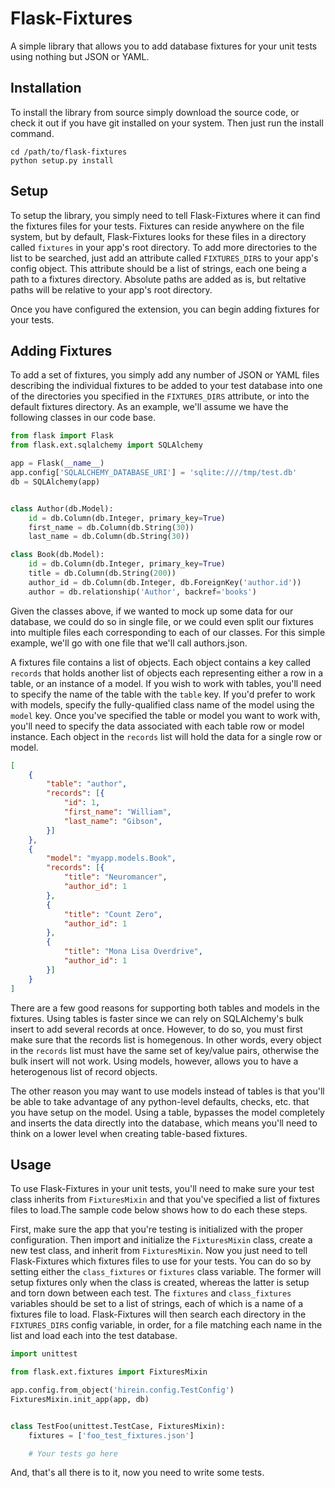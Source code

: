 # Flask-Fixtures

A simple library that allows you to add database fixtures for your unit tests
using nothing but JSON or YAML.

## Installation

To install the library from source simply download the source code, or check
it out if you have git installed on your system. Then just run the install
command.

```
cd /path/to/flask-fixtures
python setup.py install
```

## Setup

To setup the library, you simply need to tell Flask-Fixtures where it can find
the fixtures files for your tests. Fixtures can reside anywhere on the file
system, but by default, Flask-Fixtures looks for these files in a directory
called `fixtures` in your app's root directory. To add more directories to the
list to be searched, just add an attribute called `FIXTURES_DIRS` to your app's
config object. This attribute should be a list of strings, each one being a path
to a fixtures directory. Absolute paths are added as is, but reltative paths
will be relative to your app's root directory.

Once you have configured the extension, you can begin adding fixtures for your
tests.

## Adding Fixtures

To add a set of fixtures, you simply add any number of JSON or YAML files
describing the individual fixtures to be added to your test database into one
of the directories you specified in the `FIXTURES_DIRS` attribute, or into the
default fixtures directory. As an example, we'll assume we have the following
classes in our code base.

```python
from flask import Flask
from flask.ext.sqlalchemy import SQLAlchemy

app = Flask(__name__)
app.config['SQLALCHEMY_DATABASE_URI'] = 'sqlite:////tmp/test.db'
db = SQLAlchemy(app)


class Author(db.Model):
    id = db.Column(db.Integer, primary_key=True)
    first_name = db.Column(db.String(30))
    last_name = db.Column(db.String(30))

class Book(db.Model):
    id = db.Column(db.Integer, primary_key=True)
    title = db.Column(db.String(200))
    author_id = db.Column(db.Integer, db.ForeignKey('author.id'))
    author = db.relationship('Author', backref='books')
```

Given the classes above, if we wanted to mock up some data for our database, we
could do so in single file, or we could even split our fixtures into multiple
files each corresponding to each of our classes. For this simple example, we'll
go with one file that we'll call authors.json.

A fixtures file contains a list of objects. Each object contains a key called
`records` that  holds another list of objects each representing either a row in
a table, or an instance of a model. If you wish to work with tables, you'll need
to specify the name of the table with the `table` key. If you'd prefer to work
with models, specify the fully-qualified class name of the model using the
`model` key. Once you've specified the table or model you want to work with,
you'll need to specify the data associated with each table row or model
instance. Each object in the `records` list will hold the data for a single row
or model.

```json
[
    {
        "table": "author",
        "records": [{
            "id": 1,
            "first_name": "William",
            "last_name": "Gibson",
        }]
    },
    {
        "model": "myapp.models.Book",
        "records": [{
            "title": "Neuromancer",
            "author_id": 1
        },
        {
            "title": "Count Zero",
            "author_id": 1
        },
        {
            "title": "Mona Lisa Overdrive",
            "author_id": 1
        }]
    }
]
```

There are a few good reasons for supporting both tables and models in the
fixtures. Using tables is faster since we can rely on SQLAlchemy's bulk insert
to add several records at once. However, to do so, you must first make sure
that the records list is homegenous. In other words, every object in the
`records` list must have the same set of key/value pairs, otherwise the bulk
insert will not work. Using models, however, allows you to have a heterogenous
list of record objects.

The other reason you may want to use models instead of tables is that you'll
be able to take advantage of any python-level defaults, checks, etc. that you
have setup on the model. Using a table, bypasses the model completely and
inserts the data directly into  the database, which means you'll need to think
on a lower level when creating table-based fixtures.

## Usage

To use Flask-Fixtures in your unit tests, you'll need to make sure your test
class inherits from `FixturesMixin` and that you've specified a list of
fixtures files to load.The sample code below shows how to do each these steps.

First, make sure the app that you're testing is initialized with the proper
configuration. Then import and initialize the `FixturesMixin` class, create a
new test class, and inherit from `FixturesMixin`. Now you just need to tell
Flask-Fixtures which fixtures files to use for your tests. You can do so by
setting either the `class_fixtures` or `fixtures` class variable. The former
will setup fixtures only when the class is created, whereas the latter is
setup and torn down between each test. The `fixtures` and `class_fixtures`
variables should be set to a list of strings, each of which is a name of a
fixtures file to load. Flask-Fixtures will then search each directory in the
`FIXTURES_DIRS` config variable, in order, for a file matching each name in
the list and load each into the test database.

```python
import unittest

from flask.ext.fixtures import FixturesMixin

app.config.from_object('hirein.config.TestConfig')
FixturesMixin.init_app(app, db)


class TestFoo(unittest.TestCase, FixturesMixin):
    fixtures = ['foo_test_fixtures.json']

    # Your tests go here
```

And, that's all there is to it, now you need to write some tests.
